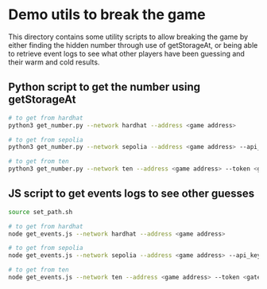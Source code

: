 # Demo utils to break the game 
This directory contains some utility scripts to allow breaking the game by either finding the hidden number through 
use of getStorageAt, or being able to retrieve event logs to see what other players have been guessing and their 
warm and cold results. 

## Python script to get the number using getStorageAt

```bash
# to get from hardhat 
python3 get_number.py --network hardhat --address <game address> 

# to get from sepolia 
python3 get_number.py --network sepolia --address <game address> --api_key <api key>

# to get from ten 
python3 get_number.py --network ten --address <game address> --token <gateway token>
```

## JS script to get events logs to see other guesses

```bash
source set_path.sh  

# to get from hardhat 
node get_events.js --network hardhat --address <game address> 

# to get from sepolia  
node get_events.js --network sepolia --address <game address> --api_key <api key>

# to get from ten 
node get_events.js --network ten --address <game address> --token <gateway token>
```